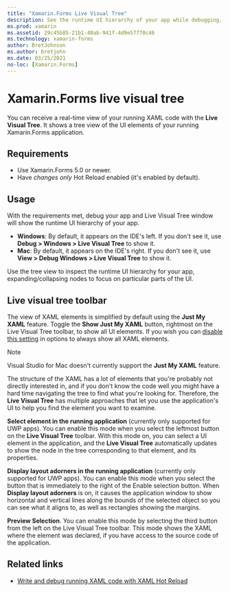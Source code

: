 ```yaml
---
title: "Xamarin.Forms Live Visual Tree"
description: See the runtime UI hierarchy of your app while debugging.
ms.prod: xamarin
ms.assetid: 29c45b85-21b1-40ab-941f-4d9e57770c46
ms.technology: xamarin-forms
author: BretJohnson
ms.author: bretjohn
ms.date: 03/25/2021
no-loc: [Xamarin.Forms]
---
```


# Xamarin.Forms live visual tree

You can receive a real-time view of your running XAML code with the **Live Visual Tree**. It shows a tree view of the UI elements of your running Xamarin.Forms application.

## Requirements

* Use Xamarin.Forms 5.0 or newer.
* Have *changes only* Hot Reload enabled (it's enabled by default).

## Usage

With the requirements met, debug your app and Live Visual Tree window will show the runtime UI hierarchy of your app.

  * **Windows**: By default, it appears on the IDE's left. If you don't see it, use **Debug > Windows > Live Visual Tree** to show it.
  * **Mac**: By default, it appears on the IDE's right. If you don't see it, use **View > Debug Windows > Live Visual Tree** to show it.

Use the tree view to inspect the runtime UI hierarchy for your app, expanding/collapsing nodes to focus on particular parts of the UI.

## Live visual tree toolbar 

The view of XAML elements is simplified by default using the **Just My XAML** feature. Toggle the **Show Just My XAML** button, rightmost on the Live Visual Tree toolbar, to show all UI elements. If you wish you can [disable this setting](/visualstudio/debugger/general-debugging-options-dialog-box) in options to always show all XAML elements.

> [!NOTE]
> Visual Studio for Mac doesn't currently support the **Just My XAML** feature.

The structure of the XAML has a lot of elements that you're probably not directly interested in, and if you don't know the code well you might have a hard time navigating the tree to find what you're looking for. Therefore, the **Live Visual Tree** has multiple approaches that let you use the application's UI to help you find the element you want to examine.

**Select element in the running application** (currently only supported for UWP apps). You can enable this mode when you select the leftmost button on the **Live Visual Tree** toolbar. With this mode on, you can select a UI element in the application, and the **Live Visual Tree** automatically updates to show the node in the tree corresponding to that element, and its properties. 

**Display layout adorners in the running application** (currently only supported for UWP apps). You can enable this mode when you select the button that is immediately to the right of the Enable selection button. When **Display layout adorners** is on, it causes the application window to show horizontal and vertical lines along the bounds of the selected object so you can see what it aligns to, as well as rectangles showing the margins.

**Preview Selection**. You can enable this mode by selecting the third button from the left on the Live Visual Tree toolbar. This mode shows the XAML where the element was declared, if you have access to the source code of the application.

## Related links

- [Write and debug running XAML code with XAML Hot Reload](hot-reload.md)
